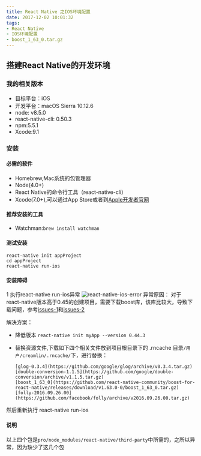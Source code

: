 ```yaml
---
title: React Native 之IOS环境配置
date: 2017-12-02 10:01:32
tags:
- React Native
- IOS环境配置
- boost_1_63_0.tar.gz
---
```


## 搭建React Native的开发环境

### 我的相关版本

*	目标平台：iOS
*	开发平台：macOS Sierra 10.12.6
*	node: v8.5.0
*	react-native-cli: 0.50.3
*	npm:5.5.1
*	Xcode:9.1

### 安装

#### 必需的软件

*	Homebrew,Mac系统的包管理器
*	Node(4.0+)
*	React Native的命令行工具（react-native-cli）
*	Xcode(7.0+),可以通过App Store或者到[Apple开发者官网][1]

#### 推荐安装的工具

*	Watchman:`brew install watchman`

#### 测试安装
```
react-native init appProject
cd appProject
react-native run-ios
```

#### 安装障碍

1 执行react-native run-ios异常 ![react-native-ios-error](/img/react-native/react-native-ios.jpeg)
异常原因：
对于react-native版本高于0.45的创建项目，需要下载boost库，该库比较大，导致下载问题，参考[issues-1][2]和[issues-2][3]


[1]:https://developer.apple.com/xcode/downloads/
[2]:https://github.com/facebook/react-native/issues/14368
[3]:https://github.com/facebook/react-native/issues/14447

解决方案：

*	降低版本 `react-native init myApp --version 0.44.3`
*	替换资源文件,下载如下四个相关文件放到项目根目录下的 .rncache 目录`/用户/creamlin/.rncache/`下，进行替换：

		[glog-0.3.4](https://github.com/google/glog/archive/v0.3.4.tar.gz)
		[double-conversion-1.1.5](https://github.com/google/double-conversion/archive/v1.1.5.tar.gz)
		[boost_1_63_0](https://github.com/react-native-community/boost-for-react-native/releases/download/v1.63.0-0/boost_1_63_0.tar.gz)
		[folly-2016.09.26.00](https://github.com/facebook/folly/archive/v2016.09.26.00.tar.gz)

然后重新执行 react-native run-ios

#### 说明

以上四个包是`pro/node_modules/react-native/third-party`中所需的，之所以异常，因为缺少了这几个包


